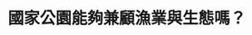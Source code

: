 ---
id: "22"
lang: zh-tw
publish: "FALSE"
description: 「澎湖南方四島國家公園東西吉廊道海域劃設為『完全禁漁區』」連署案
selected: "FALSE"
blog_selected: "FALSE"
title: 國家公園能夠兼顧漁業與生態嗎？
introduction:
  content: 澎湖南方四島擁有豐富的生態資源，是台灣珊瑚礁健康狀況最佳的區域之一，也是南部海域海洋生物之種源庫，因此提案人希望能就「東西吉廊道劃設禁漁區」議題做討論，會議結束後當地漁民與潛水愛好者均同意永續漁業的重要，也發現除了「完全禁漁區」之外，其實保育漁類還有很多方式，比如可以限制漁具、漁法、或是在特定的漁區進行禁止等等；執法方面則發現海巡、保七總隊由於資源有限，導致執法能量不足，這些都是未來可以努力的方向，而農委會也於會後回應將劃設「自然人文生態景觀區」，培訓專業導覽人員，以漸進式、階段性方式兼顧漁民權益與保育目標，建立永續漁業。
  image: https://pdis.nat.gov.tw/assets/imgs/633533e17a00503f59f0dae2c848378cf2d8a02e.JPG
color: blue
join:
  type: 提
  title: 澎湖南方四島國家公園東西吉廊道海域劃設為「完全禁漁區」
  link: https://join.gov.tw/idea/detail/2abb840c-b02a-4cbe-8bd2-b7a6db5099a3
  image: https://cm.pdis.tw/images/post/1CykaOagPVwSq7Yv_I739VNq8V6ssd2YX.jpg
layout: post
departments:
  - 農委會
  - 內政部
embed:
  mind_map:
    links:
      - https://miro.com/app/live-embed/o9J_k0Sgb7g=/?moveToViewport=-12670,-1641,6131,3746
  proposer_slide:
    links:
      - https://issuu.com/pdis.tw/docs/2017_11_03________________b7bf2004133f6a
  ministry_slide:
    links:
      - https://issuu.com/pdis.tw/docs/2017_11_03_______________
      - https://issuu.com/pdis.tw/docs/2017_11_03________________b46578065fe7e2
  host_slide:
    links:
      - https://issuu.com/pdis.tw/docs/2017_11_03________________c026bff131b987
  transcript:
    links:
      - https://sayit.pdis.nat.gov.tw/2017-11-03-%E9%96%8B%E6%94%BE%E6%94%BF%E5%BA%9C%E8%81%AF%E7%B5%A1%E4%BA%BA%E7%AC%AC%E4%BA%8C%E5%8D%81%E4%BA%8C%E6%AC%A1%E5%8D%94%E4%BD%9C%E6%9C%83%E8%AD%B0
blogs:
  - https://pdis.nat.gov.tw/zh-TW/blog/%E5%8D%97%E6%96%B9%E5%9B%9B%E5%B3%B6%E7%AB%8B%E5%8D%B3%E5%88%97%E7%A6%81%E6%BC%81%E5%8D%80-%E6%95%B8%E4%BD%8D%E8%90%BD%E5%B7%AE%E8%87%B4%E6%BC%81%E6%B0%91%E8%AA%A4%E6%9C%83/
---